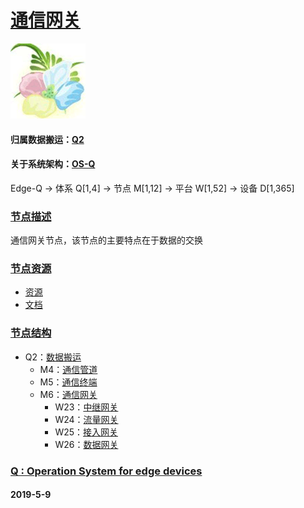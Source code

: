 ﻿# [通信网关](https://github.com/OS-Q/M6) 
[![sites](OS-Q/OS-Q.png)](http://www.OS-Q.com)
#### 归属数据搬运：[Q2](https://github.com/OS-Q/Q2)
#### 关于系统架构：[OS-Q](https://github.com/OS-Q/OS-Q)
Edge-Q -> 体系 Q[1,4] -> 节点 M[1,12] -> 平台 W[1,52] -> 设备 D[1,365]
### [节点描述](https://github.com/OS-Q/M6/wiki) 

通信网关节点，该节点的主要特点在于数据的交换

### [节点资源](https://github.com/OS-Q/M6) 

- [资源](src/)
- [文档](docs/)

### [节点结构](https://github.com/OS-Q/M6) 

* Q2：[数据搬运](https://github.com/OS-Q/Q2)
	* M4：[通信管道](https://github.com/OS-Q/M4)
	* M5：[通信终端](https://github.com/OS-Q/M5)
	* M6：[通信网关](https://github.com/OS-Q/M6)
		* W23：[中继网关](https://github.com/OS-Q/W23)
		* W24：[流量网关](https://github.com/OS-Q/W24)
		* W25：[接入网关](https://github.com/OS-Q/W25)
		* W26：[数据网关](https://github.com/OS-Q/W26)

### [Q : Operation System for edge devices](http://www.OS-Q.com/Edge/M6)
####  2019-5-9

